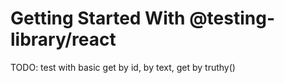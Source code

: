 # Getting Started With @testing-library/react

TODO: test with basic get by id, by text, get by truthy()
